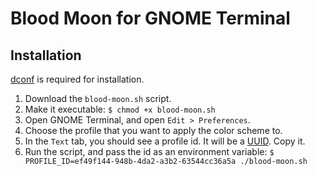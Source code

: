 # Blood Moon for GNOME Terminal

## Installation

[dconf](https://en.wikipedia.org/wiki/Dconf) is required for installation.

1. Download the `blood-moon.sh` script.
2. Make it executable: `$ chmod +x blood-moon.sh`
3. Open GNOME Terminal, and open `Edit > Preferences`.
4. Choose the profile that you want to apply the color scheme to.
5. In the `Text` tab, you should see a profile id. It will be a [UUID](https://en.wikipedia.org/wiki/Universally_unique_identifier). Copy it.
5. Run the script, and pass the id as an environment variable: `$ PROFILE_ID=ef49f144-948b-4da2-a3b2-63544cc36a5a ./blood-moon.sh`
